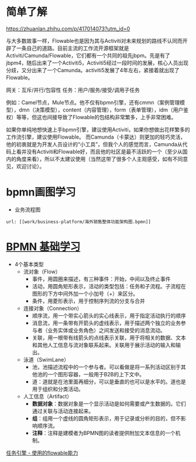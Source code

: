 # 简单了解

https://zhuanlan.zhihu.com/p/417014073?utm_id=0

与大多数故事一样，Flowable也是因为其与Activiti对未来规划的路线不认同而开辟了一条自己的道路。目前主流的工作流开源框架就是Activiti/Camunda/Flowable，它们都有一个共同的祖先jbpm。先是有了jbpm4，随后出来了一个Activiti5，Activiti5经过一段时间的发展，核心人员出现分歧，又分出来了一个Camunda。activiti5发展了4年左右，紧接着就出现了Flowable。

网关：互斥/并行/包容性
任务：用户/服务/接受/调用子任务


例如：Camel节点，Mule节点。他不仅有bpmn引擎，还有cmmn（案例管理模型），dmn（决策模型），content（内容管理），form（表单管理），idm（用户鉴权）等等，但这也间接导致了Flowable的包结构非常繁多，上手非常困难。

如果你单纯地想快速上手bpmn引擎，建议使用Activiti，如果你想做出花样繁多的工作流引擎，建议使用Flowable。
而Camunda（卡蒙达）则更加的轻巧灵活，他的初衷就是为开发人员设计的“小工具”，但我个人的感觉而言，Camunda从代码上看并没有Activiti和Flowable好，而且他的社区是最不活跃的一个（至少从国内的角度来看），所以不太建议使用（当然这带了很多个人主观感受，如有不同意见，欢迎讨论）。

# bpmn画图学习

- 业务流程图

```bpmn
url: [[work/business-platform/海外销售整体功能架构图.bpmn]]
```


# [BPMN 基础学习](https://github.com/shaozj/blog/issues/32)
- 4个基本类型
	- 流对象（Flow）
		- 事件，用圆圈来描述，有三种事件：开始，中间以及终止事件
		- 活动，用圆角矩形表示，活动的类型包括：任务和子流程。子流程在图形的下方中间外加一个小加号（+）来区分。
		- 条件，用菱形表示，用于控制序列流的分支与合并
	- 连接对象（Connection）
		- 顺序流，用一个带实心箭头的实心线表示，用于指定活动执行的顺序
		- 消息流，用一条带有开箭头的虚线表示，用于描述两个独立的业务参与者（业务实体或业务角色）之间发送和接受的消息流动。
		- 关联，用一根带有线箭头的点线表示关联，用于将相关的数据、文本和其他人工信息与流对象联系起来。关联用于展示活动的输入和输出。
	- 泳道（SwimLane）
		- 池，池描述流程中的一个参与者。可以看做是将一系列活动区别于其他池的一个图形容器，一般用于B2B的上下文中。
		- 道：道就是在池里面再细分，可以是垂直的也可以是水平的。道也是用于组织和分类活动。
	- 人工信息（Artifact）
		- **数据对象**：数据对象是一个显示活动是如何需要或产生数据的。它们通过关联与活动连接起来。
		- **组**：组用一个虚线的圆角矩形表示，用于记录或分析的目的，但不影响顺序流。
		- **注释**：注释是建模者为BPMN图的读者提供附加文本信息的一个机制。

[任务引擎 - 使用的flowable能力](https://nio.feishu.cn/wiki/wikcn8MtgKV5PKHHnAXWOUWlJVc)



